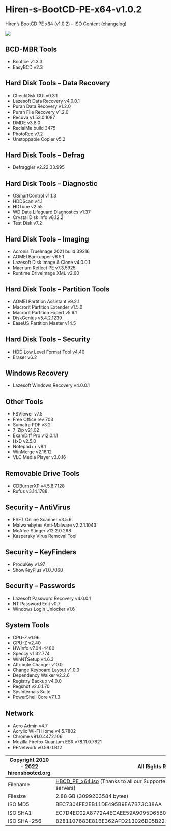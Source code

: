 # Hiren-s-BootCD-PE-x64-v1.0.2
Hiren’s BootCD PE x64 (v1.0.2) – ISO Content (changelog)

<img src="https://www.hirensbootcd.org/wp-content/uploads/2021/07/Hirens_Boot_CD_PE-1100x618-1.png">

## BCD-MBR Tools

- BootIce v1.3.3
- EasyBCD v2.3

## Hard Disk Tools – Data Recovery

- CheckDisk GUI v0.3.1
- Lazesoft Data Recovery v4.0.0.1
- Puran Data Recovery v1.2.0
- Puran File Recovery v1.2.0
- Recuva v1.53.0.1087
- DMDE v3.8.0
- ReclaiMe build 3475
- PhotoRec v7.2
- Unstoppable Copier v5.2

## Hard Disk Tools – Defrag

- Defraggler v2.22.33.995

## Hard Disk Tools – Diagnostic

- GSmartControl v1.1.3
- HDDScan v4.1
- HDTune v2.55
- WD Data Lifeguard Diagnostics v1.37
- Crystal Disk Info v8.12.2
- Test Disk v7.2

## Hard Disk Tools – Imaging

- Acronis TrueImage 2021 build 39216
- AOMEI Backupper v6.5.1
- Lazesoft Disk Image & Clone v4.0.0.1
- Macrium Reflect PE v7.3.5925
- Runtime DriveImage XML v2.60

## Hard Disk Tools – Partition Tools

- AOMEI Partition Assistant v9.2.1
- Macrorit Partition Extender v1.5.0
- Macrorit Partition Expert v5.6.1
- DiskGenius v5.4.2.1239
- EaseUS Partition Master v14.5

## Hard Disk Tools – Security

- HDD Low Level Format Tool v4.40
- Eraser v6.2

## Windows Recovery

- Lazesoft Windows Recovery v4.0.0.1

## Other Tools

- FSViewer v7.5
- Free Office rev 703
- Sumatra PDF v3.2
- 7-Zip v21.02
- ExamDiff Pro v12.0.1.1
- HxD v2.5.0
- Notepad++ v8.1
- WinMerge v2.16.12
- VLC Media Player v3.0.16

## Removable Drive Tools

- CDBurnerXP v4.5.8.7128
- Rufus v3.14.1788

## Security – AntiVirus

- ESET Online Scanner v3.5.6
- Malwarebytes Anti-Malware v2.2.1.1043
- McAfee Stinger v12.2.0.268
- Kaspersky Virus Removal Tool

## Security – KeyFinders

- ProduKey v1.97
- ShowKeyPlus v1.0.7060

## Security – Passwords

- Lazesoft Password Recovery v4.0.0.1
- NT Password Edit v0.7
- Windows Login Unlocker v1.6

## System Tools

- CPU-Z v1.96
- GPU-Z v2.40
- HWInfo v7.04-4480
- Speccy v1.32.774
- WinNTSetup v4.6.3
- Attribute Changer v10.0
- Change Keyboard Layout v1.0.0
- Dependency Walker v2.2.6
- Registry Backup v4.0.0
- Regshot v2.0.1.70
- SysInternals Suite
- PowerShell Core v7.1.3

## Network

- Aero Admin v4.7
- Acrylic Wi-Fi Home v4.5.7802
- Chrome v91.0.4472.106
- Mozilla Firefox Quantum ESR v78.11.0.7821
- PENetwork v0.59.0.B12

| Copyright 2010 - 2022 hirensbootcd.org | All Rights Reserved |
| ------------- | ------------- |
| Filename | [HBCD_PE_x64.iso](https://www.hirensbootcd.org/files/HBCD_PE_x64.iso) (Thanks to all our Supporters for providing fast and reliable mirror servers)
| Filesize | 2.88 GB (3099203584 bytes)
| ISO MD5	 | BEC7304FE2EB11DE495B9EA7B73C38AA
| ISO SHA1 | EC7D4EC02A8772A4ECAEE59A9095D65B043AA77D
| ISO SHA-256 | 8281107683E81BE362AFD213026D05B2219BC6A7CA9AF4D2856663F3FFC17BFD|
